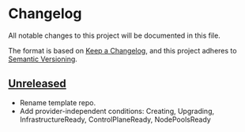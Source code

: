 # Changelog

All notable changes to this project will be documented in this file.

The format is based on [Keep a Changelog](https://keepachangelog.com/en/1.0.0/),
and this project adheres to [Semantic Versioning](https://semver.org/spec/v2.0.0.html).



## [Unreleased]

- Rename template repo.
- Add provider-independent conditions: Creating, Upgrading, InfrastructureReady, ControlPlaneReady, NodePoolsReady

[Unreleased]: https://github.com/giantswarm/conditions/tree/master
